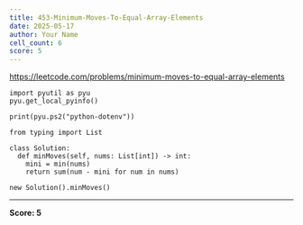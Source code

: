 ```yaml
---
title: 453-Minimum-Moves-To-Equal-Array-Elements
date: 2025-05-17
author: Your Name
cell_count: 6
score: 5
---
```


https://leetcode.com/problems/minimum-moves-to-equal-array-elements


```
import pyutil as pyu
pyu.get_local_pyinfo()
```


```
print(pyu.ps2("python-dotenv"))
```


```
from typing import List
```


```
class Solution:
  def minMoves(self, nums: List[int]) -> int:
    mini = min(nums)
    return sum(num - mini for num in nums)
```


```
new Solution().minMoves()
```


---
**Score: 5**